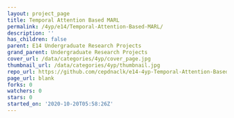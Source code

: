 ```yaml
---
layout: project_page
title: Temporal Attention Based MARL
permalink: /4yp/e14/Temporal-Attention-Based-MARL/
description: ''
has_children: false
parent: E14 Undergraduate Research Projects
grand_parent: Undergraduate Research Projects
cover_url: /data/categories/4yp/cover_page.jpg
thumbnail_url: /data/categories/4yp/thumbnail.jpg
repo_url: https://github.com/cepdnaclk/e14-4yp-Temporal-Attention-Based-MARL
page_url: blank
forks: 0
watchers: 0
stars: 0
started_on: '2020-10-20T05:58:26Z'
---
```


